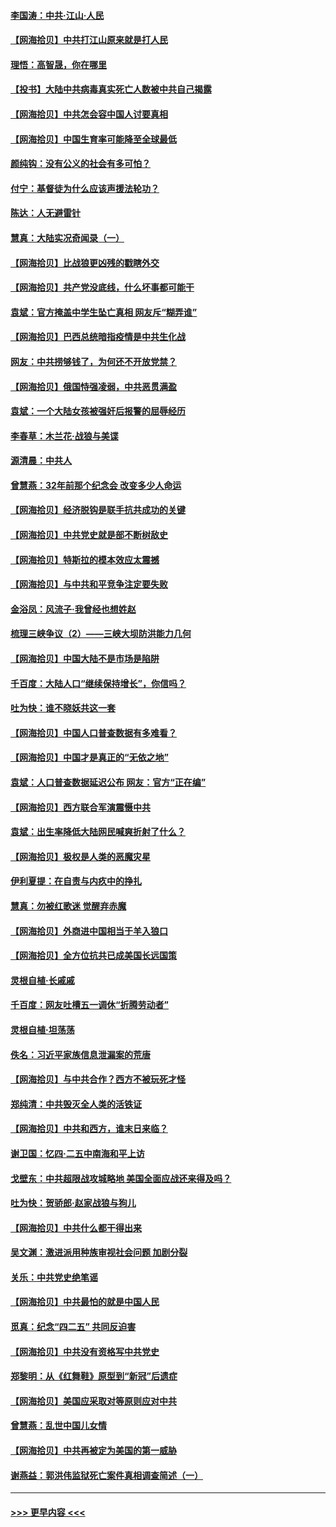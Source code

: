 #### [李国涛：中共‧江山‧人民](../pages/nsc993/n12957502.md?t=05181552) 
#### [【网海拾贝】中共打江山原来就是打人民](../pages/nsc993/n12954345.md?t=05181552) 
#### [理悟：高智晟，你在哪里](../pages/nsc993/n12953115.md?t=05181552) 
#### [【投书】大陆中共病毒真实死亡人数被中共自己揭露](../pages/nsc993/n12953050.md?t=05181552) 
#### [【网海拾贝】中共怎会容中国人讨要真相](../pages/nsc993/n12952161.md?t=05181552) 
#### [【网海拾贝】中国生育率可能降至全球最低](../pages/nsc993/n12948793.md?t=05181552) 
#### [颜纯钩：没有公义的社会有多可怕？](../pages/nsc993/n12947626.md?t=05181552) 
#### [付宁：基督徒为什么应该声援法轮功？](../pages/nsc993/n12947233.md?t=05181552) 
#### [陈达：人无避雷针](../pages/nsc993/n12947098.md?t=05181552) 
#### [慧真：大陆实况奇闻录（一）](../pages/nsc993/n12945811.md?t=05181552) 
#### [【网海拾贝】比战狼更凶残的戳瞎外交](../pages/nsc993/n12945717.md?t=05181552) 
#### [【网海拾贝】共产党没底线，什么坏事都可能干](../pages/nsc993/n12942090.md?t=05181552) 
#### [袁斌：官方掩盖中学生坠亡真相 网友斥“糊弄谁”](../pages/nsc993/n12942029.md?t=05181552) 
#### [【网海拾贝】巴西总统暗指疫情是中共生化战](../pages/nsc993/n12938999.md?t=05181552) 
#### [网友：中共捞够钱了，为何还不开放党禁？](../pages/nsc993/n12938952.md?t=05181552) 
#### [【网海拾贝】俄国恃强凌弱，中共恶贯满盈](../pages/nsc993/n12936626.md?t=05181552) 
#### [袁斌：一个大陆女孩被强奸后报警的屈辱经历](../pages/nsc993/n12936547.md?t=05181552) 
#### [李春草：木兰花·战狼与美谍](../pages/nsc993/n12935995.md?t=05181552) 
#### [源清晨：中共人](../pages/nsc993/n12935589.md?t=05181552) 
#### [曾慧燕：32年前那个纪念会 改变多少人命运](../pages/nsc993/n12934233.md?t=05181552) 
#### [【网海拾贝】经济脱钩是联手抗共成功的关键](../pages/nsc993/n12934176.md?t=05181552) 
#### [【网海拾贝】中共党史就是部不断树敌史](../pages/nsc993/n12932844.md?t=05181552) 
#### [【网海拾贝】特斯拉的模本效应太震撼](../pages/nsc993/n12925626.md?t=05181552) 
#### [【网海拾贝】与中共和平竞争注定要失败](../pages/nsc993/n12923326.md?t=05181552) 
#### [金浴凤：风流子‧我曾经也想姓赵](../pages/nsc993/n12920911.md?t=05181552) 
#### [梳理三峡争议（2）——三峡大坝防洪能力几何](../pages/nsc993/n12920173.md?t=05181552) 
#### [【网海拾贝】中国大陆不是市场是陷阱](../pages/nsc993/n12920143.md?t=05181552) 
#### [千百度：大陆人口“继续保持增长”，你信吗？](../pages/nsc993/n12918946.md?t=05181552) 
#### [吐为快：谁不晓妖共这一套](../pages/nsc993/n12918941.md?t=05181552) 
#### [【网海拾贝】中国人口普查数据有多难看？](../pages/nsc993/n12917822.md?t=05181552) 
#### [【网海拾贝】中国才是真正的“无依之地”](../pages/nsc993/n12915845.md?t=05181552) 
#### [袁斌：人口普查数据延迟公布 网友：官方“正在编”](../pages/nsc993/n12915748.md?t=05181552) 
#### [【网海拾贝】西方联合军演震慑中共](../pages/nsc993/n12913466.md?t=05181552) 
#### [袁斌：出生率降低大陆网民喊爽折射了什么？](../pages/nsc993/n12913365.md?t=05181552) 
#### [【网海拾贝】极权是人类的恶魔灾星](../pages/nsc993/n12910697.md?t=05181552) 
#### [伊利夏提：在自责与内疚中的挣扎](../pages/nsc993/n12910493.md?t=05181552) 
#### [慧真：勿被红歌迷 觉醒弃赤魔](../pages/nsc993/n12910485.md?t=05181552) 
#### [【网海拾贝】外商进中国相当于羊入狼口](../pages/nsc993/n12908274.md?t=05181552) 
#### [【网海拾贝】全方位抗共已成美国长远国策](../pages/nsc993/n12906878.md?t=05181552) 
#### [灵根自植‧长戚戚](../pages/nsc993/n12905585.md?t=05181552) 
#### [千百度：网友吐槽五一调休“折腾劳动者”](../pages/nsc993/n12905934.md?t=05181552) 
#### [灵根自植‧坦荡荡](../pages/nsc993/n12905562.md?t=05181552) 
#### [佚名：习近平家族信息泄漏案的荒唐](../pages/nsc993/n12904705.md?t=05181552) 
#### [【网海拾贝】与中共合作？西方不被玩死才怪](../pages/nsc993/n12903873.md?t=05181552) 
#### [郑纯清：中共毁灭全人类的活铁证](../pages/nsc993/n12903785.md?t=05181552) 
#### [【网海拾贝】中共和西方，谁末日来临？](../pages/nsc993/n12903482.md?t=05181552) 
#### [谢卫国：忆四‧二五中南海和平上访](../pages/nsc993/n12902192.md?t=05181552) 
#### [戈壁东：中共超限战攻城略地 美国全面应战还来得及吗？](../pages/nsc993/n12902297.md?t=05181552) 
#### [吐为快：贺骄郎‧赵家战狼与狗儿](../pages/nsc993/n12902280.md?t=05181552) 
#### [【网海拾贝】中共什么都干得出来](../pages/nsc993/n12897500.md?t=05181552) 
#### [吴文渊：激进派用种族审视社会问题 加剧分裂](../pages/nsc993/n12893881.md?t=05181552) 
#### [关乐：中共党史绝笔谣](../pages/nsc993/n12897270.md?t=05181552) 
#### [【网海拾贝】中共最怕的就是中国人民](../pages/nsc993/n12894705.md?t=05181552) 
#### [觅真：纪念“四二五” 共同反迫害](../pages/nsc993/n12894553.md?t=05181552) 
#### [【网海拾贝】中共没有资格写中共党史](../pages/nsc993/n12892231.md?t=05181552) 
#### [郑黎明：从《红舞鞋》原型到“新冠”后遗症](../pages/nsc993/n12890469.md?t=05181552) 
#### [【网海拾贝】美国应采取对等原则应对中共](../pages/nsc993/n12889176.md?t=05181552) 
#### [曾慧燕：乱世中国儿女情](../pages/nsc993/n12887931.md?t=05181552) 
#### [【网海拾贝】中共再被定为美国的第一威胁](../pages/nsc993/n12887580.md?t=05181552) 
#### [谢燕益：郭洪伟监狱死亡案件真相调查简述（一）](../pages/nsc993/n12885648.md?t=05181552) 

----
#### [ >>> 更早内容 <<< ](../indexes/nsc993-earlier.md)
